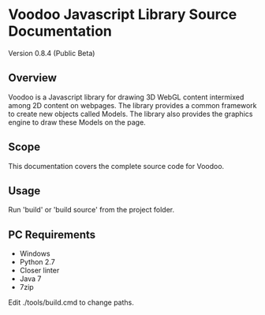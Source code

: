 Voodoo Javascript Library Source Documentation
===================================================

Version 0.8.4 (Public Beta)

## Overview

Voodoo is a Javascript library for drawing 3D WebGL content intermixed among 2D content on webpages. The library provides a common framework to create new objects called Models. The library also provides the graphics engine to draw these Models on the page.

## Scope

This documentation covers the complete source code for Voodoo.

## Usage

Run 'build' or 'build source' from the project folder.

## PC Requirements

* Windows
* Python 2.7
* Closer linter
* Java 7
* 7zip

Edit ./tools/build.cmd to change paths.